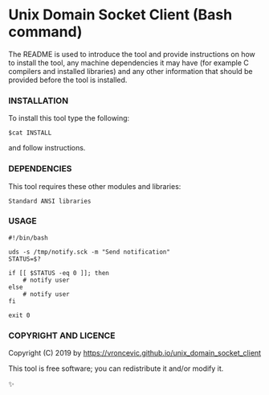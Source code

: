 # Unix Domain Socket Client (Bash command)

The README is used to introduce the tool and provide instructions on
how to install the tool, any machine dependencies it may have (for
example C compilers and installed libraries) and any other information
that should be provided before the tool is installed.

### INSTALLATION

To install this tool type the following:

```
$cat INSTALL
```

and follow instructions.

### DEPENDENCIES

This tool requires these other modules and libraries:

```
Standard ANSI libraries
```

### USAGE

```
#!/bin/bash

uds -s /tmp/notify.sck -m "Send notification"
STATUS=$?

if [[ $STATUS -eq 0 ]]; then
	# notify user
else
	# notify user
fi

exit 0
```

### COPYRIGHT AND LICENCE

Copyright (C) 2019 by https://vroncevic.github.io/unix_domain_socket_client

This tool is free software; you can redistribute it and/or modify it.

:sparkles:

